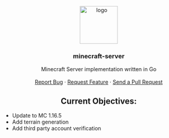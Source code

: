 
<p align="center">

  <a href="https://github.com/drwatkins9/minecraft-server">
    <img src="https://avatars3.githubusercontent.com/u/61735329" alt="logo" width="100" height="100">
  </a>

  <h3 align="center">minecraft-server</h3>

  <p align="center">
    Minecraft Server implementation written in Go
    <br />
    <br />
    <a href="https://github.com/GoLangMc/minecraft-server/issues">Report Bug</a>
    ·
    <a href="https://github.com/GoLangMc/minecraft-server/issues">Request Feature</a>
    ·
    <a href="https://github.com/GoLangMc/minecraft-server/pulls">Send a Pull Request</a>
  </p>
  
  <h2 align="center">Current Objectives:</h2>
  <ul>
    <li>Update to MC 1.16.5</li>
    <li>Add terrain generation</li>
    <li>Add third party account verification</li>
  </ul>
  
</p>
